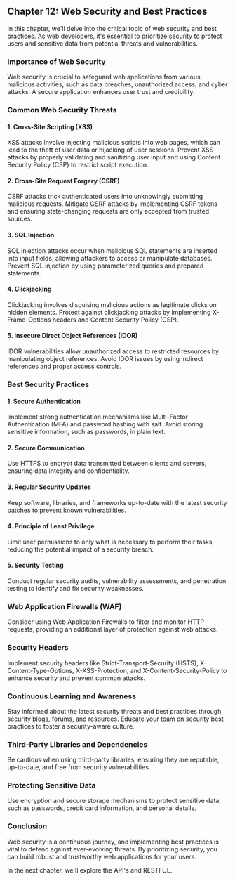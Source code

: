 ## Chapter 12: Web Security and Best Practices

In this chapter, we'll delve into the critical topic of web security and best practices. As web developers, it's essential to prioritize security to protect users and sensitive data from potential threats and vulnerabilities.

### Importance of Web Security

Web security is crucial to safeguard web applications from various malicious activities, such as data breaches, unauthorized access, and cyber attacks. A secure application enhances user trust and credibility.

### Common Web Security Threats

#### 1. Cross-Site Scripting (XSS)

XSS attacks involve injecting malicious scripts into web pages, which can lead to the theft of user data or hijacking of user sessions. Prevent XSS attacks by properly validating and sanitizing user input and using Content Security Policy (CSP) to restrict script execution.

#### 2. Cross-Site Request Forgery (CSRF)

CSRF attacks trick authenticated users into unknowingly submitting malicious requests. Mitigate CSRF attacks by implementing CSRF tokens and ensuring state-changing requests are only accepted from trusted sources.

#### 3. SQL Injection

SQL injection attacks occur when malicious SQL statements are inserted into input fields, allowing attackers to access or manipulate databases. Prevent SQL injection by using parameterized queries and prepared statements.

#### 4. Clickjacking

Clickjacking involves disguising malicious actions as legitimate clicks on hidden elements. Protect against clickjacking attacks by implementing X-Frame-Options headers and Content Security Policy (CSP).

#### 5. Insecure Direct Object References (IDOR)

IDOR vulnerabilities allow unauthorized access to restricted resources by manipulating object references. Avoid IDOR issues by using indirect references and proper access controls.

### Best Security Practices

#### 1. Secure Authentication

Implement strong authentication mechanisms like Multi-Factor Authentication (MFA) and password hashing with salt. Avoid storing sensitive information, such as passwords, in plain text.

#### 2. Secure Communication

Use HTTPS to encrypt data transmitted between clients and servers, ensuring data integrity and confidentiality.

#### 3. Regular Security Updates

Keep software, libraries, and frameworks up-to-date with the latest security patches to prevent known vulnerabilities.

#### 4. Principle of Least Privilege

Limit user permissions to only what is necessary to perform their tasks, reducing the potential impact of a security breach.

#### 5. Security Testing

Conduct regular security audits, vulnerability assessments, and penetration testing to identify and fix security weaknesses.

### Web Application Firewalls (WAF)

Consider using Web Application Firewalls to filter and monitor HTTP requests, providing an additional layer of protection against web attacks.

### Security Headers

Implement security headers like Strict-Transport-Security (HSTS), X-Content-Type-Options, X-XSS-Protection, and X-Content-Security-Policy to enhance security and prevent common attacks.

### Continuous Learning and Awareness

Stay informed about the latest security threats and best practices through security blogs, forums, and resources. Educate your team on security best practices to foster a security-aware culture.

### Third-Party Libraries and Dependencies

Be cautious when using third-party libraries, ensuring they are reputable, up-to-date, and free from security vulnerabilities.

### Protecting Sensitive Data

Use encryption and secure storage mechanisms to protect sensitive data, such as passwords, credit card information, and personal details.

### Conclusion

Web security is a continuous journey, and implementing best practices is vital to defend against ever-evolving threats. By prioritizing security, you can build robust and trustworthy web applications for your users.

In the next chapter, we'll explore the API's and RESTFUL.